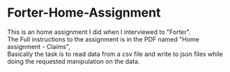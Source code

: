 # Forter-Home-Assignment
This is an home assignment I did when I interviewed to "Forter".<br /> 
The Full instructions to the assignment is in the PDF named "Home assignment - Claims",<br />
Basically the task is to read data from a csv file and write to json files while doing the requested manipulation on the data.<br />
